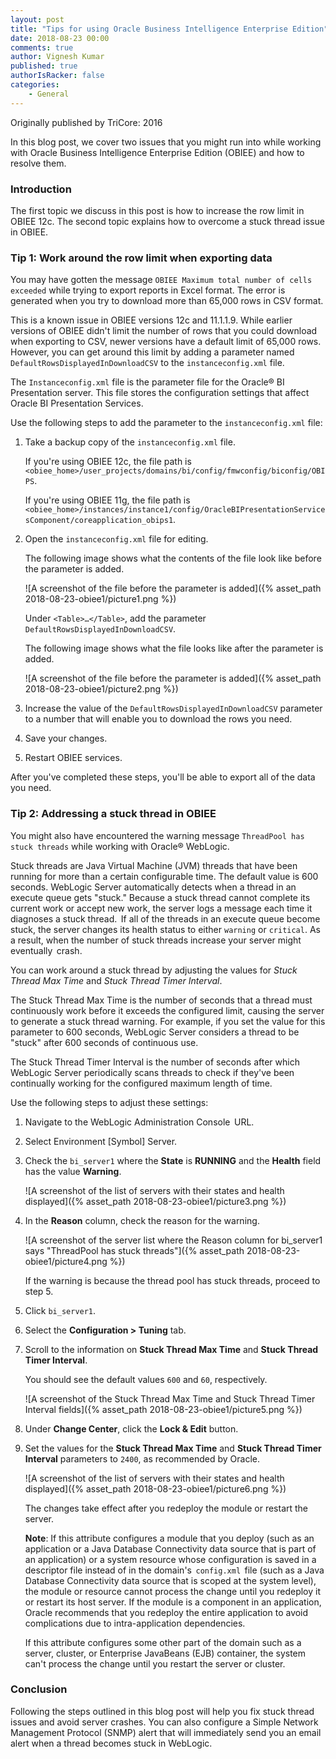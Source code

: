 ```yaml
---
layout: post
title: "Tips for using Oracle Business Intelligence Enterprise Edition"
date: 2018-08-23 00:00
comments: true
author: Vignesh Kumar
published: true
authorIsRacker: false
categories:
    - General
---
```


Originally published by TriCore: 2016

In this blog post, we cover two issues that you might run into while working
with Oracle Business Intelligence Enterprise Edition (OBIEE) and how to
resolve them.

<!-- more -->

### Introduction  

The first topic we discuss in this post is how to increase the row limit in
OBIEE 12c. The second topic explains how to overcome a stuck thread issue in
OBIEE.

### Tip 1: Work around the row limit when exporting data

You may have gotten the message `OBIEE Maximum total number of cells 
exceeded` while trying to export reports in Excel format. The error is
generated when you try to download more than 65,000 rows in CSV format.

This is a known issue in OBIEE versions 12c and 11.1.1.9. While earlier
versions of OBIEE didn't limit the number of rows that you could
download when exporting to CSV, newer versions have a default limit of 65,000
rows. However, you can get around this limit by adding a parameter named
`DefaultRowsDisplayedInDownloadCSV` to the `instanceconfig.xml` file.

The `Instanceconfig.xml` file is the parameter file for the Oracle&reg; BI
Presentation server. This file stores the configuration settings that affect
Oracle BI Presentation Services.

Use the following steps to add the parameter to the `instanceconfig.xml` file:

1. Take a backup copy of the `instanceconfig.xml` file.

    If you're using OBIEE 12c, the file path is  `<obiee_home>/user_projects/domains/bi/config/fmwconfig/biconfig/OBIPS`.

    If you're using OBIEE 11g, the file path is  `<obiee_home>/instances/instance1/config/OracleBIPresentationServicesComponent/coreapplication_obips1`.

2. Open the `instanceconfig.xml` file for editing.

    The following image shows what the contents of the file look like before
    the parameter is added.

    ![A screenshot of the file before the parameter is
    added]({% asset_path 2018-08-23-obiee1/picture1.png %})

    Under `<Table>…</Table>`, add the parameter
    `DefaultRowsDisplayedInDownloadCSV`.

    The following image shows what the file looks like after the parameter is
    added.

    ![A screenshot of the file before the parameter is
    added]({% asset_path 2018-08-23-obiee1/picture2.png %})

3. Increase the value of the `DefaultRowsDisplayedInDownloadCSV` parameter to
   a number that will enable you to download the rows you need.
4. Save your changes.
5. Restart OBIEE services.

After you've completed these steps, you'll be able to export all of the data
you need.

### Tip 2: Addressing a stuck thread in OBIEE

You might also have encountered the warning message `ThreadPool has stuck
threads` while working with Oracle&reg; WebLogic.

Stuck threads are Java Virtual Machine (JVM) threads that have been running
for more than a certain configurable time. The default value is 600 seconds.
WebLogic Server automatically detects when a thread in an execute queue gets
"stuck." Because a stuck thread cannot complete its current work or accept new
work, the server logs a message each time it diagnoses a stuck thread. 
If all of the threads in an execute queue become stuck, the server changes its
health status to either `warning` or `critical`. As a result, when the number
of stuck threads increase your server might 
eventually 
crash.

You can work around a stuck thread by adjusting the values for  _Stuck Thread
Max Time_ and _Stuck Thread Timer Interval_.

The Stuck Thread Max Time is the number of seconds that a thread must
continuously work before it exceeds the configured limit, causing the
server to generate a stuck thread warning. For example, if you set the
value for this parameter to 600 seconds, WebLogic Server considers a thread
to be "stuck" after 600 seconds of continuous use.

The Stuck Thread Timer Interval is the number of seconds after which
WebLogic Server periodically scans threads to check if they've been
continually working for the configured maximum length of time.

Use the following steps to adjust these settings:

1. Navigate to the WebLogic Administration Console 
   URL.
2. Select Environment [Symbol] Server.
3. Check the `bi_server1` where the **State** is **RUNNING** and the
   **Health** field has the value **Warning**.

    ![A screenshot of the list of servers with their states and health
    displayed]({% asset_path 2018-08-23-obiee1/picture3.png %})

4. In the **Reason** column, check the reason for the warning.

    ![A screenshot of the server list where the Reason column for bi_server1
    says "ThreadPool has stuck threads"]({% asset_path 2018-08-23-obiee1/picture4.png %})

    If the warning is because the thread pool has stuck threads,
    proceed to step 5.

5. Click `bi_server1`.

6. Select the **Configuration > Tuning** tab.
7. Scroll to the information on **Stuck Thread Max Time** and **Stuck Thread
   Timer Interval**.

    You should see the default values `600` and `60`, respectively.

    ![A screenshot of the Stuck Thread Max Time and Stuck Thread
    Timer Interval fields]({% asset_path 2018-08-23-obiee1/picture5.png %})

8. Under **Change Center**, click the **Lock & Edit** button.
9. Set the values for the **Stuck Thread Max Time** and **Stuck Thread
   Timer Interval** parameters to `2400`, as recommended by Oracle.

    ![A screenshot of the list of servers with their states and health
    displayed]({% asset_path 2018-08-23-obiee1/picture6.png %})

    The changes take effect after you redeploy the module or restart the
    server.

    **Note**: If this attribute configures a module that you deploy (such as an
    application or a Java Database Connectivity data source that is part of an
    application) or a system resource whose configuration is saved in a
    descriptor file instead of in the domain's 
    `config.xml` 
    file (such as a Java Database Connectivity data source that
    is scoped at the system level), the module or resource cannot process
    the change until you redeploy it or restart its host server. If the module
    is a component in an application, Oracle recommends that you redeploy the
    entire application to avoid complications due to intra-application
    dependencies.

    If this attribute configures some other part of the domain such as a
    server, cluster, or Enterprise JavaBeans (EJB) container, the system can't
    process the change until you restart the server or cluster.

### Conclusion

Following the steps outlined in this blog post will help you fix stuck thread
issues and avoid server crashes. You can also configure a Simple Network
Management Protocol (SNMP) alert that will immediately send you an email alert
when a thread becomes stuck in WebLogic.
